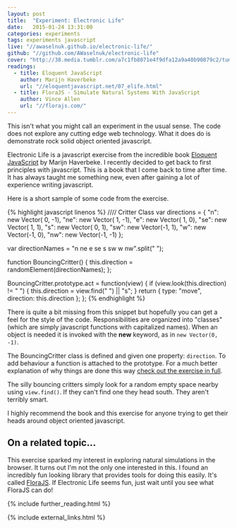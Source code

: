 ```yaml
---
layout: post
title:  "Experiment: Electronic Life"
date:   2015-01-24 13:31:00
categories: experiments
tags: experiments javascript
live: "//awaselnuk.github.io/electronic-life/"
github: "//github.com/AWaselnuk/electronic-life"
cover: "http://38.media.tumblr.com/a7c1fb8071e4f9dfa12a9a40b90879c2/tumblr_n85aner12e1qzw1qyo1_500.gif"
readings:
  - title: Eloquent JavaScript
    author: Marijn Haverbeke
    url: "//eloquentjavascript.net/07_elife.html"
  - title: FloraJS - Simulate Natural Systems With JavaScript
    author: Vince Allen
    url: "//florajs.com/"
---
```


This isn't what you might call an experiment in the usual sense. The code does not explore any cutting edge web technology. What it does do is demonstrate rock solid object oriented javascript.

Electronic Life is a javascript exercise from the incredible book [Eloquent JavaScript](http://eloquentjavascript.net/) by Marijn Haverbeke. I recently decided to get back to first principles with javascript. This is a book that I come back to time after time. It has always taught me something new, even after gaining a lot of experience writing javascript.

Here is a short sample of some code from the exercise.

<div>
{% highlight javascript linenos %}
//// Critter Class
var directions = {
  "n":  new Vector( 0, -1),
  "ne": new Vector( 1, -1),
  "e":  new Vector( 1,  0),
  "se": new Vector( 1,  1),
  "s":  new Vector( 0,  1),
  "sw": new Vector(-1,  1),
  "w":  new Vector(-1,  0),
  "nw": new Vector(-1, -1)
};

var directionNames = "n ne e se s sw w nw".split(" ");

function BouncingCritter() {
  this.direction = randomElement(directionNames);
};

BouncingCritter.prototype.act = function(view) {
  if (view.look(this.direction) != " ") {
    this.direction = view.find(" ") || "s";
  }
  return { type: "move", direction: this.direction };
};
{% endhighlight %}
</div>

There is quite a bit missing from this snippet but hopefully you can get a feel for the style of the code.
Responsibilities are organized into "classes" (which are simply javascript functions with capitalized names).
When an object is needed it is invoked with the **new** keyword, as in <code>new Vector(0, -1)</code>.

The BouncingCritter class is defined and given one property: <code>direction</code>. To add behaviour a function is attached to the prototype.
For a much better explanation of why things are done this way [check out the exercise in full](http://eloquentjavascript.net/07_elife.html).

The silly bouncing critters simply look for a random empty space nearby using `view.find()`. If they can't find one they head south. They aren't terribly smart.

I highly recommend the book and this exercise for anyone trying to get their heads around object oriented javascript.

## On a related topic...

This exercise sparked my interest in exploring natural simulations in the browser. It turns out I'm not the only one interested in this. I found an incredibly fun looking library that provides tools for doing this easily. It's called [FloraJS](https://github.com/vinceallenvince/FloraJS). If Electronic Life seems fun, just wait until you see what FloraJS can do!

{% include further_reading.html %}

{% include external_links.html %}

